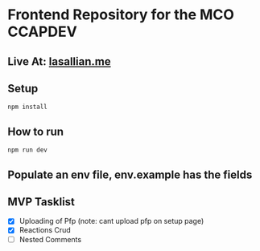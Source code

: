 # Frontend Repository for the MCO CCAPDEV

## Live At: [lasallian.me](https://lasallian.me/)

## Setup

`npm install`

## How to run

`npm run dev`

## Populate an env file, env.example has the fields

## MVP Tasklist

- [x] Uploading of Pfp (note: cant upload pfp on setup page)
- [x] Reactions Crud
- [ ] Nested Comments
